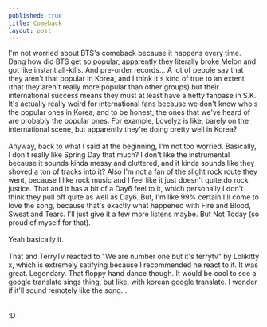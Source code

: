 ```yaml
---
published: true
title: Comeback
layout: post
---
```

I'm not worried about BTS's comeback because it happens every time. Dang how did BTS get so popular, apparently they literally broke Melon and got like instant all-kills. And pre-order records... A lot of people say that they aren't that popular in Korea, and I think it's kind of true to an extent (that they aren't really more popular than other groups) but their international success means they must at least have a hefty fanbase in S.K. It's actually really weird for international fans because we don't know who's the popular ones in Korea, and to be honest, the ones that we've heard of are probably the popular ones. For example, Lovelyz is like, barely on the international scene, but apparently they're doing pretty well in Korea?
<br/><br/>
Anyway, back to what I said at the beginning, I'm not too worried. Basically, I don't really like Spring Day that much? I don't like the instrumental because it sounds kinda messy and cluttered, and it kinda sounds like they shoved a ton of tracks into it? Also I'm not a fan of the slight rock route they went, because I like rock music and I feel like it just doesn't quite do rock justice. That and it has a bit of a Day6 feel to it, which personally I don't think they pull off quite as well as Day6. But, I'm like 99% certain I'll come to love the song, because that's exactly what happened with Fire and Blood, Sweat and Tears. I'll just give it a few more listens maybe. But Not Today (so proud of myself for that).
<br/><br/>
Yeah basically it.
<br/><br/>
That and TerryTv reacted to "We are number one but it's terrytv" by Lolikitty x, which is extremely satifying because I recommended he react to it. It was great. Legendary. That floppy hand dance though. It would be cool to see a google translate sings thing, but like, with korean google translate. I wonder if it'll sound remotely like the song...
<br/><br/><br/>
:D
